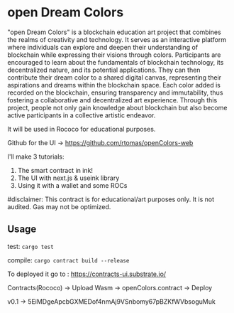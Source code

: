 # open Dream Colors

"open Dream Colors" is a blockchain education art project that combines the realms of creativity and technology. It serves as an interactive platform where individuals can explore and deepen their understanding of blockchain while expressing their visions through colors. Participants are encouraged to learn about the fundamentals of blockchain technology, its decentralized nature, and its potential applications. They can then contribute their dream color to a shared digital canvas, representing their aspirations and dreams within the blockchain space. Each color added is recorded on the blockchain, ensuring transparency and immutability, thus fostering a collaborative and decentralized art experience. Through this project, people not only gain knowledge about blockchain but also become active participants in a collective artistic endeavor.

It will be used in Rococo for educational purposes. 

Github for the UI -> https://github.com/rtomas/openColors-web

I'll make 3 tutorials:

1. The smart contract in ink!
2. The UI with next.js & useink library
3. Using it with a wallet and some ROCs

#disclaimer: This contract is for educational/art purposes only. It is not audited. Gas may not be optimized.

## Usage

test:
`cargo test`

compile:
`cargo contract build --release`

To deployed it go to : https://contracts-ui.substrate.io/

Contracts(Rococo) -> Upload Wasm -> openColors.contract -> Deploy

v0.1 -> 5EiMDgeApcbGXMEDof4nmAj9VSnbomy67pBZKfWVbsoguMuk
